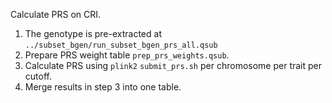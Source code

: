 Calculate PRS on CRI.

1. The genotype is pre-extracted at `../subset_bgen/run_subset_bgen_prs_all.qsub`
2. Prepare PRS weight table `prep_prs_weights.qsub`.
3. Calculate PRS using `plink2` `submit_prs.sh` per chromosome per trait per cutoff.
4. Merge results in step 3 into one table.

 